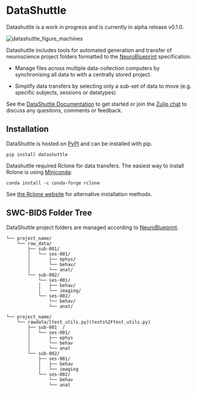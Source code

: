 # DataShuttle

Datashuttle is a work in progress and is currently in alpha release v0.1.0.

![datashuttle_figure_machines](https://github.com/neuroinformatics-unit/datashuttle/assets/29216006/51b65a6d-492a-4047-ae7b-16273b58e258)

Datashuttle includes tools for automated generation and transfer of neuroscience project folders formatted to the [NeuroBlueprint](https://neuroblueprint.neuroinformatics.dev/) specification.

* Manage files across multiple data-collection computers by synchronising all data to with a centrally stored project.

* Simplify data transfers by selecting only a sub-set of data to move (e.g. specific subjects, sessions or datatypes)

See the [DataShuttle Documentation](https://datashuttle.neuroinformatics.dev) to get started or join the [Zulip chat](https://neuroinformatics.zulipchat.com/#narrow/stream/405999-DataShuttle) to discuss any questions, comments or feedback.

## Installation

DataShuttle is hosted on  [PyPI](https://pypi.org/project/datashuttle/) and can be installed with pip.

`pip install datashuttle`

Datashuttle required Rclone for data transfers. The easiest way to install Rclone is using [Miniconda](https://docs.conda.io/en/main/miniconda.html):

```
conda install -c conda-forge rclone
```

See [the Rclone website](https://rclone.org/install/) for alternative installation methods.

## SWC-BIDS Folder Tree

DataShuttle project folders are managed according to  [NeuroBlueprint](https://neuroblueprint.neuroinformatics.dev/).

```
└── project_name/
    └── raw_data/
        ├── sub-001/
        │   └── ses-001/
        │       ├── ephys/
        │       └── behav/
        │       └── anat/
        └── sub-002/
            └── ses-001/
            │   ├── behav/
            │   └── imaging/
            └── ses-002/
                └── behav/
                └── anat/
```


```+
└── project_name/
    └── rawdata/[test_utils.py](tests%2Ftest_utils.py)
        ├── sub-001  /
        │   └── ses-001/
        │       ├── ephys
        │       └── behav
        │       └── anat
        └── sub-002/
            ├── ses-001/
            │   ├── behav
            │   └── imaging
            └── ses-002/
                └── behav
                └── anat
```
